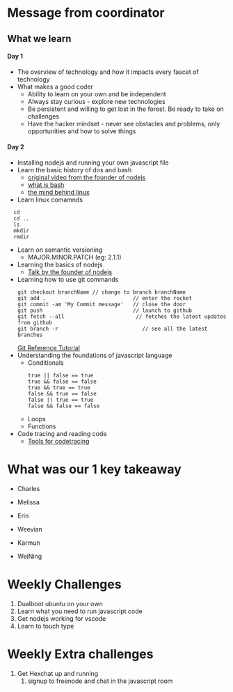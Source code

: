 # Message from coordinator
## What we learn
#### Day 1
* The overview of technology and how it impacts every fascet of technology
* What makes a good coder
  * Ability to learn on your own and be independent
  * Always stay curious - explore new technologies
  * Be persistent and willing to get lost in the forest. Be ready to take on challenges
  * Have the hacker mindset - never see obstacles and problems, only opportunities and how to solve things

#### Day 2
* Installing nodejs and running your own javascript file
* Learn the basic history of dos and bash
  * [original video from the founder of nodejs](https://www.youtube.com/watch?v=ztspvPYybIY)
  * [what is bash](https://www.youtube.com/watch?v=oxuRxtrO2Ag)
  * [the mind behind linux](https://www.youtube.com/watch?v=o8NPllzkFhE)
* Learn linux comamnds
```
  cd 
  cd .. 
  ls 
  mkdir 
  rmdir
```
* Learn on semantic versioning
  * MAJOR.MINOR.PATCH (eg: 2.1.1)
* Learning the basics of nodejs
  * [Talk by the founder of nodejs](https://www.youtube.com/watch?v=ztspvPYybIY)
* Learning how to use git commands
  ```
  git checkout branchName // change to branch branchName
  git add .                            // enter the rocket
  git commit -am 'My Commit message'   // close the door
  git push                             // launch to github
  git fetch --all                       // fetches the latest updates from github
  git branch -r                           // see all the latest branches
  ```
  [Git Reference Tutorial](https://gist.github.com/digitaljhelms/4287848)
* Understanding the foundations of javascript language
  * Conditionals
    ```
    true || false == true
    true && false == false
    true && true == true
    false && true == false
    false || true == true
    false && false == false
    ```
  * Loops
  * Functions
* Code tracing and reading code
  * [Tools for codetracing](http://www.pythontutor.com/visualize.html#mode=edit)

# What was our 1 key takeaway
* Charles

* Melissa

* Erin

* Weevian

* Karmun

* WeiNing

# Weekly Challenges
1. Dualboot ubuntu on your own
2. Learn what you need to run javascript code  
3. Get nodejs working for vscode
4. Learn to touch type

# Weekly Extra challenges
1. Get Hexchat up and running 
   1. signup to freenode and chat in the javascript room
